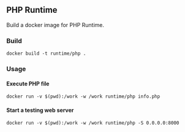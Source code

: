 ## PHP Runtime

Build a docker image for PHP Runtime.

### Build

    docker build -t runtime/php .

### Usage

#### Execute PHP file

    docker run -v $(pwd):/work -w /work runtime/php info.php

#### Start a testing web server

    docker run -v $(pwd):/work -w /work runtime/php -S 0.0.0.0:8000
